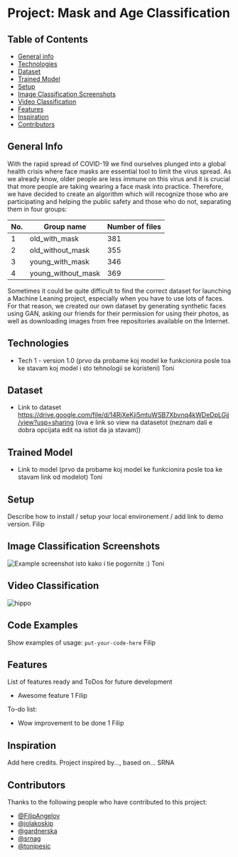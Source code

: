 # Project: Mask and Age Classification 

## Table of Contents
* [General info](#general-info)
* [Technologies](#technologies)
* [Dataset](#dataset)
* [Trained Model](#trained-model) 
* [Setup](#setup)
* [Image Classification Screenshots](#image-classification-screenshots)
* [Video Classification](#video-classification)
* [Features](#features)
* [Inspiration](#inspiration)
* [Contributors](#contributors)


## General Info
With the rapid spread of COVID-19 we find ourselves plunged into a global health crisis where face masks are essential tool to limit the virus spread. As we already know, older people are less immune on this virus and it is crucial that more people are taking wearing a face mask into practice. Therefore, we have decided to create an algorithm which will recognize those who are participating and helping the public safety and those who do not, separating them in four groups:

| No.  | Group name  | Number of files |
| ------------- | ------------- | ------------- |
|1 | old_with_mask  | 381 |
|2| old_without_mask |  355 |
|3| young_with_mask  | 346  |
|4| young_without_mask  | 369 |

Sometimes it could be quite difficult to find the correct dataset for launching a Machine Leaning project, especially when you have to use lots of faces. For that reason, we created our own dataset by generating synthetic faces using GAN, asking our friends for their permission for using their photos, as well as downloading images from free repositories available on the Internet. 


## Technologies
* Tech 1 - version 1.0
(prvo da probame koj model ke funkcionira posle toa ke stavam koj model i sto tehnologii se koristeni)
Toni

## Dataset
* Link to dataset
https://drive.google.com/file/d/14RjXeKji5mtuWSB7Xbvnq4kWDeDpLGjj/view?usp=sharing (ova e link so view na datasetot (neznam dali e dobra opcijata edit na istiot da ja stavam))

## Trained Model
* Link to model (prvo da probame koj model ke funkcionira posle toa ke stavam link od modelot)
Toni

## Setup
Describe how to install / setup your local environement / add link to demo version.
Filip

## Image Classification Screenshots
![Example screenshot](./img/screenshot.png)
isto kako i tie pogornite :)
Toni

## Video Classification
![hippo](https://github.com/FilipAngelov/Mask_and_Age_Classification/tree/master/other/gif-petar.gif)

## Code Examples
Show examples of usage:
`put-your-code-here`
Filip

## Features
List of features ready and ToDos for future development
* Awesome feature 1
Filip

To-do list:
* Wow improvement to be done 1
Filip

## Inspiration
Add here credits. Project inspired by..., based on...
SRNA

## Contributors

Thanks to the following people who have contributed to this project:

* [@FilipAngelov](https://github.com/FilipAngelov) 
* [@jolakoskip](https://github.com/jolakoskip) 
* [@gardnerska](https://github.com/gardnerska) 
* [@srnag](https://github.com/srnag)
* [@tonipesic](https://github.com/tonipesic)
